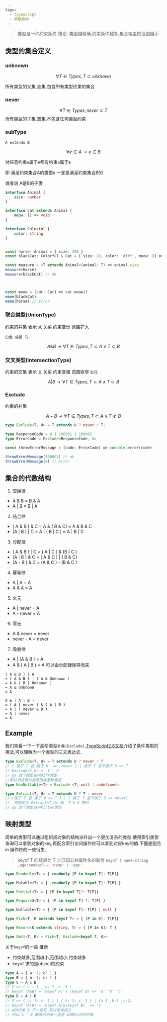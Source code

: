```yaml
---
tags:
  - typescript
  - 离散数学
---
```



> 类型是一种约束条件
> 推论: 类型越精确,约束条件越多,集合覆盖的范围越小


## 类型的集合定义

### unknown 

$$\forall T \in Types,T \subset unknown$$

所有类型的父集,全集,包含所有类型约束的集合


### never 

$$\forall T \in Types,never \subset T$$
所有类型的子集,空集,不包含任何类型约束

### subType
`A extends B`

$$\forall e \in A \rightarrow e \in B$$

对任意约束`e`属于`A`都有约束`e`属于`B`

即 满足约束集合A的类型a 一定是满足约束集合B的

或者说 A是B的子类

```typescript
interface Animal {
    size: number
}

interface Cat extends Animal {
    meow: () => void
}

interface Colorful {
    color: string
}


const horse: Animal = { size: 200 }
const blackCat: Colorful & Cat = { size: 20, color: '#fff', meow: () => console.log('meow') }

const measure = <T extends Animal>(animal: T) => animal.size
measure(horse)
measure(blackCat) // OK



const meme = (cat: Cat) => cat.meow()
meme(blackCat)
meme(horse) // Error
```

### 联合类型(UnionType)
 约束的并集  表示 `或` 关系
 约束变弱 范围扩大

 `白色 或者 马`


$$
A \& B \rightarrow  \forall T \in Types,T \subset A \lor T \subset B
$$




### 交叉类型(IntersectionType)

 约束的交集  表示 `且` 关系 
 约束变强 范围收窄
`白马`

$$
A \vert B \rightarrow  \forall T \in Types,T \subset A \land T \subset B
$$


### Exclude
约束的补集

$$
A - B \rightarrow  \forall T \in Types,T \subset A \land T \not\subset B
$$


```typescript
type Exclude<T, U> = T extends U ? never : T;

type ResponseCode = 0 | 100001 | 100002
type ErrorCode = Exclude<ResponseCode, 0>

const throwErrorMessage = (code: ErrorCode) => console.error(code)

throwErrorMessage(100001) // ok
throwErrorMessage(0) // error 
```



## 集合的代数结构
1. 交换律
* A & B = B & A
* A | B = B | A
2. 结合律
* ( A & B ) & C = A & ( B & C) = A & B & C
* (A | B ) | C = A | ( B | C ) = A | B | C
3. 分配律
* ( A & B ) | C = ( A | C ) & (B | C )
* (A | B ) & C = ( A & C ) | ( B & C)
* (A - B ) & C = (A & C ) - (B & C )

4. 幂等律
* A | A = A
* A  &  A = A

5. 幺元
* A | never = A
* A - never = A

6. 零元
* A & never = never
* never - A = never

7. 吸收律
* A | (A & B ) = A
* A & ( A | B ) = A
可以由分配律推导而来
```
( A & B ) | A
= ( A & B ) | ( A & Unknown )
= A & ( B | Unknown )
= A & Unknown
= A

A & ( A | B ) 
= ( A | never ) & ( A | B )
= A | ( never & B ) 
= A | never 
= A
```

## Example
我们来看一下一下高阶类型`补集(Exclude)`,[TypeScript2.8文档](https://www.typescriptlang.org/docs/handbook/release-notes/typescript-2-8.html)介绍了条件类型的用法,可以理解为一个类型的三元表达式.

```typescript
type Exclude<T, U> = T extends U ? never : T
// ( 属于 T 且 属于 U  =>  never ) | 属于 T 且不属于 U => T 
// Exclude<T,U> =  T - U
// ps 这个推断也叫Diff类型
//可以很自然的推断出非某种类型
type NonNullable<T> = Exclude <T, null | undefined>

type Extract<T, U> = T extends U ? T : never
// (属于 T 且 属于 U => T ) | ( 属于 T 且不属于 U => never)
//  根据定义 Extract<T,U> 和  T & U 等价
// ps 这个推断也叫Filter类型
```

## 映射类型
简单的类型可以通过组织成对象的结构派升出一个更加复杂的类型.使用索引类型查询可以拿到对象的key,再配合索引访问操作符可以拿到对应key的值.下面是配合 in 操作符的一些衍生.
> keyof T 的结果为 T 上已知公共属性名的联合
`keyof { name:string ,age:number} = 'name' | 'age' `

```typescript
type Readonly<T> = { readonly [P in keyof T]: T[P]}

type Mutable<T> = { -readonly [P in keyof T]: T[P] }

type Partial<T> = { [P in keyof T]?: T[P]}

type Required<T> = { [P in keyof T]-?: T[P] }

type Nullable<T> = { [P in keyof T]: T[P] | null }

type Pick<T, K extends keyof T> = { [P in K]: T[P]}

type Record<K extends string, T> = { [P in K]: T }

type Omit<T, K> = Pick<T, Exclude<keyof T, K>>

```

关于`keyof`的一些 推断
* 约束越多,范围越小,范围越小,约束越多
* keyof 求的是object的约束
```typescript
type A = { a: 1; c: 1 }
type B = { b: 1; c: 1 }
type C = A & B
// C => { a : 1 , b: 1 ,c :1 )
// keyof (A&B) = (keyof A) | (keyof B) => 'a' 'b' 'c'
type D = A | B
// D => { a: 1; c: 1 } | { b: 1; c: 1 } | {a:1 ,b:1 ,c:1}
// keyof (A|B) = (keyof A)&(keyof B)  => 'c'
// A的约束 B 不一定有 反过来也成立
// 所以 A | B 都有的约束一定是 A和B公共的约束
```
